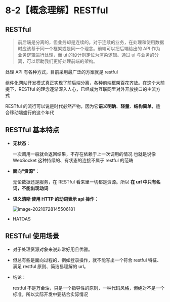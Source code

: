 # 8-2【概念理解】RESTful



## RESTful

>  前后端是分离的，但业务却是连续的。对于连续的业务，在处理和使用数据时应该基于同一个框架或是同一个理念。前端可以把后端给出的 API 作为业务逻辑进行处理，而 ui 的设计则定位为渲染逻辑。通过 ui 与业务的分离，可以帮助我们更好处理前端的架构。

处理 API 有各种方式，目前采用最广泛的方案就是 restful

组件化网站开发模式真正实现了前后端分离，各种前端框架百花齐放。在这个大前提下，RESTful 的理念逐渐深入人心，已经成为互联网里对外开放接口的主流方式

RESTful 的流行可以说是时代必然产物，因为它**语义明确**、**轻量**、**结构简单**，适合移动端盛行的这个年代



## RESTful 基本特点

+ **无状态**：

    一次调用一般就会返回结果，不存在依赖于上一次调用的情况
    也就是说像 WebSocket 这种持续的、有状态的连接不属于 restful 的范畴

+ **面向“资源”**：

    无论数据还是服务，在 RESTful 看来里一切都是资源。所以 **在 url 中只有名词，不能出现动词**

+ **语义清晰 使用 HTTP 的动词表示 api 操作：**

    ![image-20210728145506181](https://i.loli.net/2021/07/28/b975OuP8glL1IYq.png)

+ HATOAS



## RESTful 使用场景

+ 对于处理资源对象来说非常好用且优雅。

+ 但总有些是面向过程的，例如登录操作，就不能写出一个符合 restful 特征、满足 restful 原则、简洁易理解的 url。

+ 结论：

    restful 不是万金油，只是一个指导性的原则，一种代码风格，但绝对不是一个标准。所以实际开发中要结合实际情况
